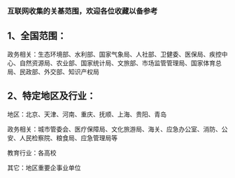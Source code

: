 ### 互联网收集的关基范围，欢迎各位收藏以备参考

## 1、全国范围：
政务相关：生态环境部、水利部、国家气象局、人社部、卫健委、医保局、疾控中心、自然资源局、农业部、国家统计局、文旅部、市场监管管理局、国家体育总局、民政部、外交部、知识产权局



## 2、特定地区及行业：
地区：北京、天津、河南、重庆、抚顺、上海、贵阳、青岛

政务相关：城市管委会、医疗保障局、文化旅游局、海关、应急办公室、消防、公安、人民检察院、粮食局、应急管理局等

教育行业：各高校

其它：地区重要企事业单位
